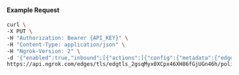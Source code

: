 <!-- Code generated for API Clients. DO NOT EDIT. -->

#### Example Request

```bash
curl \
-X PUT \
-H "Authorization: Bearer {API_KEY}" \
-H "Content-Type: application/json" \
-H "Ngrok-Version: 2" \
-d '{"enabled":true,"inbound":[{"actions":[{"config":{"metadata":{"edgeId":"edgtls_2gsqMyx0XCpx46XH86fGjUGn46h","message":"Invalid TLS Version"}},"type":"log"},{"type":"deny"}],"expressions":["conn.tls.version.contains('1.3')"],"name":"AllowTLS1.3"}]}' \
https://api.ngrok.com/edges/tls/edgtls_2gsqMyx0XCpx46XH86fGjUGn46h/policy
```
